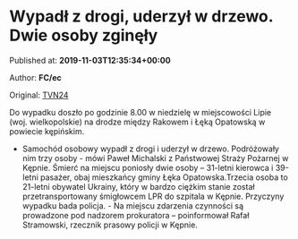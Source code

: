 
# Wypadł z drogi, uderzył w drzewo. Dwie osoby zginęły

Published at: **2019-11-03T12:35:34+00:00**

Author: **FC/ec**

Original: [TVN24](https://www.tvn24.pl/poznan,43/lipie-kolo-kepna-wypadl-z-drogi-uderzyl-w-drzewo-dwie-osoby-zginely,982549.html)

Do wypadku doszło po godzinie 8.00 w niedzielę w miejscowości Lipie (woj. wielkopolskie) na drodze między Rakowem i Łęką Opatowską w powiecie kępińskim.
- Samochód osobowy wypadł z drogi i uderzył w drzewo. Podróżowały nim trzy osoby - mówi Paweł Michalski z Państwowej Straży Pożarnej w Kępnie.
Śmierć na miejscu poniosły dwie osoby – 31-letni kierowca i 39-letni pasażer, obaj mieszkańcy gminy Łęka Opatowska.Trzecia osoba to 21-letni obywatel Ukrainy, który w bardzo ciężkim stanie został przetransportowany śmigłowcem LPR do szpitala w Kępnie.
Przyczyny wypadku bada policja. - Na miejscu zdarzenia czynności są prowadzone pod nadzorem prokuratora – poinformował Rafał Stramowski, rzecznik prasowy policji w Kępnie.
